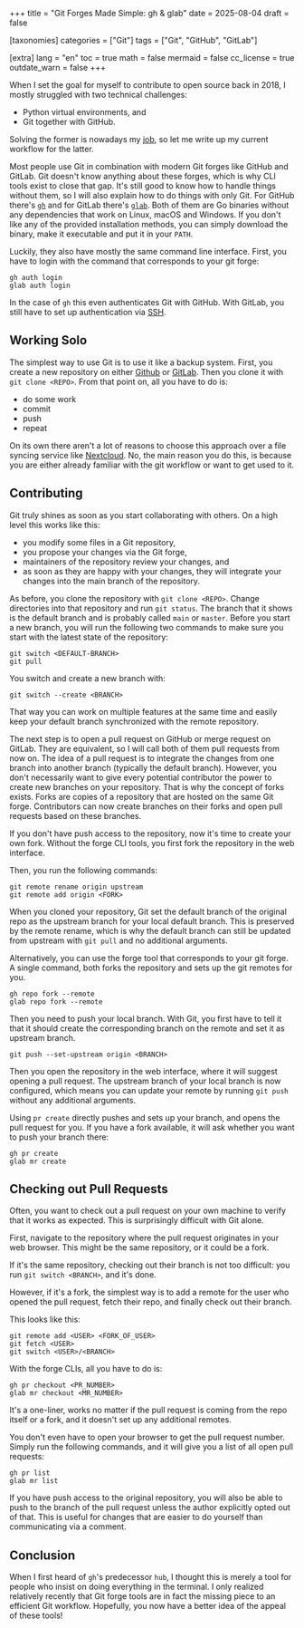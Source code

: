 +++
title = "Git Forges Made Simple: gh & glab"
date = 2025-08-04
draft = false

[taxonomies]
categories = ["Git"]
tags = ["Git", "GitHub", "GitLab"]

[extra]
lang = "en"
toc = true
math = false
mermaid = false
cc_license = true
outdate_warn = false
+++


When I set the goal for myself to contribute to open source back in 2018,
I mostly struggled with two technical challenges:
- Python virtual environments, and
- Git together with GitHub.

Solving the former is nowadays my [job](https://prefix.dev/),
so let me write up my current workflow for the latter.

Most people use Git in combination with modern Git forges like GitHub and GitLab.
Git doesn't know anything about these forges, which is why CLI tools exist to close that gap.
It's still good to know how to handle things without them, so I will also explain how to do things with only Git.
For GitHub there's [`gh`](https://cli.github.com/) and for GitLab there's [`glab`](https://docs.gitlab.com/editor_extensions/gitlab_cli/).
Both of them are Go binaries without any dependencies that work on Linux, macOS and Windows.
If you don't like any of the provided installation methods, you can simply download the binary, make it executable and put it in your `PATH`.

Luckily, they also have mostly the same command line interface.
First, you have to login with the command that corresponds to your git forge:
```
gh auth login
glab auth login
```

In the case of `gh` this even authenticates Git with GitHub.
With GitLab, you still have to set up authentication via [SSH](https://docs.gitlab.com/user/ssh/). 

## Working Solo

The simplest way to use Git is to use it like a backup system.
First, you create a new repository on either [Github](https://docs.github.com/en/repositories/creating-and-managing-repositories/creating-a-new-repository) or [GitLab](https://docs.gitlab.com/user/project/).
Then you clone it with `git clone <REPO>`.
From that point on, all you have to do is:
- do some work
- commit
- push
- repeat

On its own there aren't a lot of reasons to choose this approach over a file syncing service like [Nextcloud](https://nextcloud.com/sign-up/).
No, the main reason you do this, is because you are either already familiar with the git workflow or want to get used to it.

## Contributing

Git truly shines as soon as you start collaborating with others.
On a high level this works like this:
- you modify some files in a Git repository,
- you propose your changes via the Git forge,
- maintainers of the repository review your changes, and
- as soon as they are happy with your changes, they will integrate your changes into the main branch of the repository.

As before, you clone the repository with `git clone <REPO>`.
Change directories into that repository and run `git status`.
The branch that it shows is the default branch and is probably called `main` or `master`.
Before you start a new branch, you will run the following two commands to make sure you start with the latest state of the repository:

```shell
git switch <DEFAULT-BRANCH>
git pull
```

You switch and create a new branch with:

```shell
git switch --create <BRANCH>
```

That way you can work on multiple features at the same time and easily keep your default branch synchronized with the remote repository.

The next step is to open a pull request on GitHub or merge request on GitLab.
They are equivalent, so I will call both of them pull requests from now on.
The idea of a pull request is to integrate the changes from one branch into another branch (typically the default branch).
However, you don't necessarily want to give every potential contributor the power to create new branches on your repository.
That is why the concept of forks exists.
Forks are copies of a repository that are hosted on the same Git forge.
Contributors can now create branches on their forks and open pull requests based on these branches.

If you don't have push access to the repository, now it's time to create your own fork.
Without the forge CLI tools, you first fork the repository in the web interface.

Then, you run the following commands:

```shell
git remote rename origin upstream
git remote add origin <FORK>
```

When you cloned your repository, Git set the default branch of the original repo as the upstream branch for your local default branch.
This is preserved by the remote rename, which is why the default branch can still be updated from upstream with `git pull` and no additional arguments.

Alternatively, you can use the forge tool that corresponds to your git forge.
A single command, both forks the repository and sets up the git remotes for you.

```
gh repo fork --remote
glab repo fork --remote
```

Then you need to push your local branch.
With Git, you first have to tell it that it should create the corresponding branch on the remote and set it as upstream branch.

```
git push --set-upstream origin <BRANCH>
```

Then you open the repository in the web interface, where it will suggest opening a pull request.
The upstream branch of your local branch is now configured, which means you can update your remote by running `git push` without any additional arguments.



Using `pr create` directly pushes and sets up your branch, and opens the pull request for you.
If you have a fork available, it will ask whether you want to push your branch there:

```
gh pr create
glab mr create
```


## Checking out Pull Requests

Often, you want to check out a pull request on your own machine to verify that it works as expected.
This is surprisingly difficult with Git alone.

First, navigate to the repository where the pull request originates in your web browser.
This might be the same repository, or it could be a fork.

If it's the same repository, checking out their branch is not too difficult:
you run `git switch <BRANCH>`, and it's done.

However, if it's a fork, the simplest way is to add a remote for the user who opened the pull request, fetch their repo, and finally check out their branch.

This looks like this:

```shell
git remote add <USER> <FORK_OF_USER>
git fetch <USER>
git switch <USER>/<BRANCH>
```


With the forge CLIs, all you have to do is:

```shell
gh pr checkout <PR_NUMBER>
glab mr checkout <MR_NUMBER>
```

It's a one-liner, works no matter if the pull request is coming from the repo itself or a fork, and it doesn't set up any additional remotes.

You don't even have to open your browser to get the pull request number.
Simply run the following commands, and it will give you a list of all open pull requests:

```shell
gh pr list
glab mr list
```

If you have push access to the original repository, you will also be able to push to the branch of the pull request unless the author explicitly opted out of that.
This is useful for changes that are easier to do yourself than communicating via a comment.

## Conclusion

When I first heard of `gh`'s predecessor `hub`, I thought this is merely a tool for people who insist on doing everything in the terminal.
I only realized relatively recently that Git forge tools are in fact the missing piece to an efficient Git workflow.
Hopefully, you now have a better idea of the appeal of these tools!

